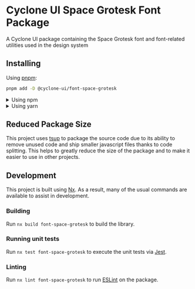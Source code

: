 <!-- START header -->
<!-- END header -->

# Cyclone UI Space Grotesk Font Package

A Cyclone UI package containing the Space Grotesk font and font-related utilities used in the design system

<!-- START doctoc -->
<!-- END doctoc -->

## Installing

Using [pnpm](http://pnpm.io):

```bash
pnpm add -D @cyclone-ui/font-space-grotesk
```

<details>
  <summary>Using npm</summary>

```bash
npm install -D @cyclone-ui/font-space-grotesk
```

</details>

<details>
  <summary>Using yarn</summary>

```bash
yarn add -D @cyclone-ui/font-space-grotesk
```

</details>

## Reduced Package Size

This project uses [tsup](https://tsup.egoist.dev/) to package the source code due to its ability to remove unused code and ship smaller javascript files thanks to code splitting. This helps to greatly reduce the size of the package and to make it easier to use in other projects.

## Development

This project is built using [Nx](https://nx.dev). As a result, many of the usual commands are available to assist in development.

### Building

Run `nx build font-space-grotesk` to build the library.

### Running unit tests

Run `nx test font-space-grotesk` to execute the unit tests via [Jest](https://jestjs.io).

### Linting

Run `nx lint font-space-grotesk` to run [ESLint](https://eslint.org/) on the package.

<!-- START footer -->
<!-- END footer -->
